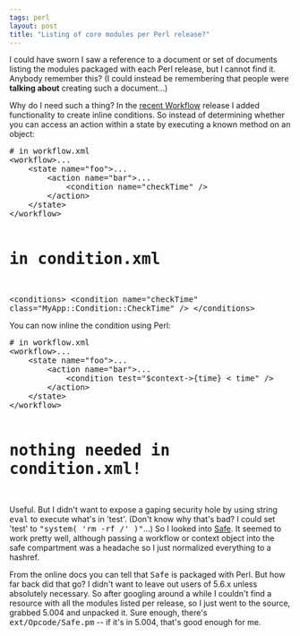 ```yaml
---
tags: perl
layout: post
title: "Listing of core modules per Perl release?"
---
```




<p>I could have sworn I saw a reference to a document or set of documents listing the modules packaged with each Perl release, but I cannot find it. Anybody remember this? (I could instead be remembering that people were <b>talking about</b> creating such a document...)</p>

<p>Why do I need such a thing? In the <a href="http://search.cpan.org/~cwinters/Workflow-0.10/">recent Workflow</a> release I added functionality to create inline conditions. So instead of determining whether you can access an action within a state by executing a known method on an object:
<pre class="sourceCode">
# in workflow.xml
&lt;workflow>...
    &lt;state name="foo">...
        &lt;action name="bar">...
            &lt;condition name="checkTime" />
        &lt;/action>
    &lt;/state>
&lt;/workflow>
  
# in condition.xml
&lt;conditions>
    &lt;condition name="checkTime" class="MyApp::Condition::CheckTime" />
&lt;/conditions>
</pre>
<p>You can now inline the condition using Perl:</p>
<pre class="sourceCode">
# in workflow.xml
&lt;workflow>...
    &lt;state name="foo">...
        &lt;action name="bar">...
            &lt;condition test="$context->{time} < time" />
        &lt;/action>
    &lt;/state>
&lt;/workflow>
 
# nothing needed in condition.xml! 
</pre>
<p>Useful. But I didn't want to expose a gaping security hole by using string <tt>eval</tt> to execute what's in 'test'. (Don't know why that's bad? I could set 'test' to <tt>"system( 'rm -rf /' )"</tt>...) So I looked into <a href="http://search.cpan.org/~nwclark/perl-5.8.5/ext/Opcode/Safe.pm">Safe</a>. It seemed to work pretty well, although passing a workflow or context object into the safe compartment was a headache so I just normalized everything to a hashref.</p>

<p>From the online docs you can tell that <tt>Safe</tt> is packaged with Perl. But how far back did that go? I didn't want to leave out users of 5.6.x unless absolutely necessary. So after googling around a while I couldn't find a resource with all the modules listed per release, so I just went to the source, grabbed 5.004 and unpacked it. Sure enough, there's <tt>ext/Opcode/Safe.pm</tt> -- if it's in 5.004, that's good enough for me.</p>


